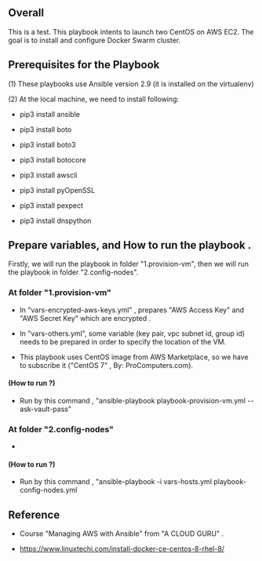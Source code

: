 ## Overall
This is a test. This playbook intents to launch two CentOS on AWS EC2.  The goal is to install and configure Docker Swarm cluster.


## Prerequisites for the Playbook
(1) These playbooks use Ansible version 2.9 (it is installed on the virtualenv)

(2) At the local machine, we need to install following:

- pip3 install ansible

- pip3 install boto

- pip3 install boto3

- pip3 install botocore

- pip3 install awscli

- pip3 install pyOpenSSL

- pip3 install pexpect

- pip3 install dnspython


## Prepare variables, and How to run the playbook .

Firstly, we will run the playbook in folder "1.provision-vm", then we will run the playbook in folder "2.config-nodes".

### At folder "1.provision-vm" 


- In "vars-encrypted-aws-keys.yml" , prepares "AWS Access Key" and "AWS Secret Key" which are encrypted .

- In "vars-others.yml", some variable (key pair, vpc subnet id, group id)  needs to be prepared in order to specify the location of the VM.

- This playbook uses CentOS image from AWS Marketplace, so we have to subscribe it  ("CentOS 7" ,  By: ProComputers.com). 

#### (How to run ?)

- Run by this command , "ansible-playbook playbook-provision-vm.yml --ask-vault-pass"

### At folder "2.config-nodes"

-


#### (How to run ?)

- Run by this command , "ansible-playbook -i vars-hosts.yml playbook-config-nodes.yml


## Reference
- Course "Managing AWS with Ansible" from "A CLOUD GURU" .

- https://www.linuxtechi.com/install-docker-ce-centos-8-rhel-8/
